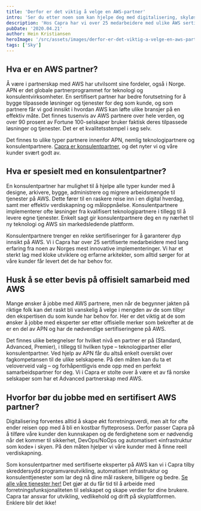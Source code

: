 ```yaml
---
title: 'Derfor er det viktig å velge en AWS-partner'
intro: 'Ser du etter noen som kan hjelpe deg med digitalisering, skyløsninger og implementering av AWS? Da kan det være lurt å velge en partner som er en del av AWS Partner Network (APN).'
description: 'Hos Capra har vi over 25 medarbeidere med ulike AWS sertifiseringer og lang erfaring som APN-partner. Les hvorfor du bør velge en AWS-partner her >>'
pubDate: '2020.04.21'
author: Hein Kristiansen
heroImage: '/src/assets/images/derfor-er-det-viktig-a-velge-en-aws-partner.webp'
tags: ['Sky']
---
```


## Hva er en AWS partner?

Å være i partnerskap med AWS  har utvilsomt sine fordeler, også i Norge. APN er det globale partnerprogrammet for teknologi og konsulentvirksomheter. En sertifisert partner har bedre forutsetning for å bygge tilpassede løsninger og tjenester for deg som kunde, og som partnere får vi god innsikt i hvordan AWS kan løfte ulike bransjer på en effektiv måte. Det finnes tusenvis av AWS partnere over hele verden, og over 90 prosent av Fortune 100-selskaper bruker faktisk deres tilpassede løsninger og tjenester. Det er et kvalitetsstempel i seg selv.

Det finnes to ulike typer partnere innenfor APN, nemlig teknologipartnere og konsulentpartnere. [Capra er konsulentpartner](https://aws.amazon.com/partners/find/partnerdetails/?n=Capra%20Consulting%20AS&id=0010L00001oc2DGQAY), og det nyter vi og våre kunder svært godt av.

## Hva er spesielt med en konsulentpartner?

En konsulentpartner har mulighet til å hjelpe alle typer kunder med å designe, arkivere, bygge, administrere og migrere arbeidsmengde til tjenester på AWS. Dette fører til en raskere reise inn i en digital hverdag, samt mer effektiv verdiskapning og måloppnåelse. Konsulentpartnere implementerer ofte løsninger fra kvalifisert teknologipartnere i tillegg til å levere egne tjenester. Enkelt sagt gir konsulentpartnere deg en ny nærhet til ny teknologi og AWS sin markedsledende plattform.

Konsulentpartnere trenger en rekke sertifiseringer for å garanterer dyp innsikt på AWS. Vi i Capra har over 25 sertifiserte medarbeidere med lang erfaring fra noen av Norges mest innovative implementeringer. Vi har et sterkt lag med kloke utviklere og erfarne arkitekter, som alltid sørger for at våre kunder får levert det de har behov for.

## Husk å se etter bevis på offisielt samarbeid med AWS

Mange ønsker å jobbe med AWS partnere, men når de begynner jakten på riktige folk kan det raskt bli vanskelig å velge i mengden av de som tilbyr  den ekspertisen du som kunde har behov for. Her er det viktig at de som ønsker å jobbe med eksperter ser etter offisielle merker som bekrefter at de er en del av APN og har de nødvendige sertifiseringene på AWS.

Det finnes ulike betegnelser for hvilket nivå en partner er på (Standard, Advanced, Premier), i tillegg til hvilken type – teknologipartner eller konsulentpartner. Ved hjelp av APN får du altså enkelt oversikt over fagkompetansen til de ulike selskapene. På den måten kan du ta et veloverveid valg – og forhåpentligvis ende opp med en perfekt samarbeidspartner for deg. Vi i Capra er stolte over å være et av få norske selskaper som har et Advanced partnerskap med AWS.

## Hvorfor bør du jobbe med en sertifisert AWS partner?

Digitalisering forventes alltid å skape økt forretningsverdi, men alt for ofte ender reisen opp med å bli en kostbar flytteprosess. Derfor passer Capra på å tilføre våre kunder den kunnskapen og de ferdighetene som er nødvendig når det kommer til sikkerhet, DevOps/NoOps og automatisert «infrastruktur som kode» i skyen. På den måten hjelper vi våre kunder med å finne reell verdiskapning.

Som konsulentpartner med sertifiserte eksperter på AWS kan vi i Capra tilby skreddersydd programvareutvikling, automatisert infrastruktur og konsulenttjenester som lar deg nå dine mål raskere, billigere og bedre. [Se alle våre tjenester her!](https://www.capraconsulting.no/dette-kan-vi/) Det gjør at du får tid til å arbeide med forretningsfunksjonaliteten til selskapet og skape verdier for dine brukere. Capra tar ansvar for utvikling, vedlikehold og drift på skyplattformen. Enklere blir det ikke!